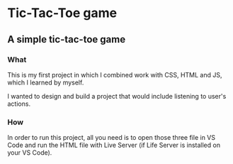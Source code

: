 # Tic-Tac-Toe game

## **A simple tic-tac-toe game**

### What

This is my first project in which I combined work with CSS, HTML and JS, which I learned by myself.

I wanted to design and build a project that would include listening to user's actions.

### How

In order to run this project, all you need is to open those three file in VS Code and run the HTML file with Live Server (if Life Server is installed on your VS Code).
